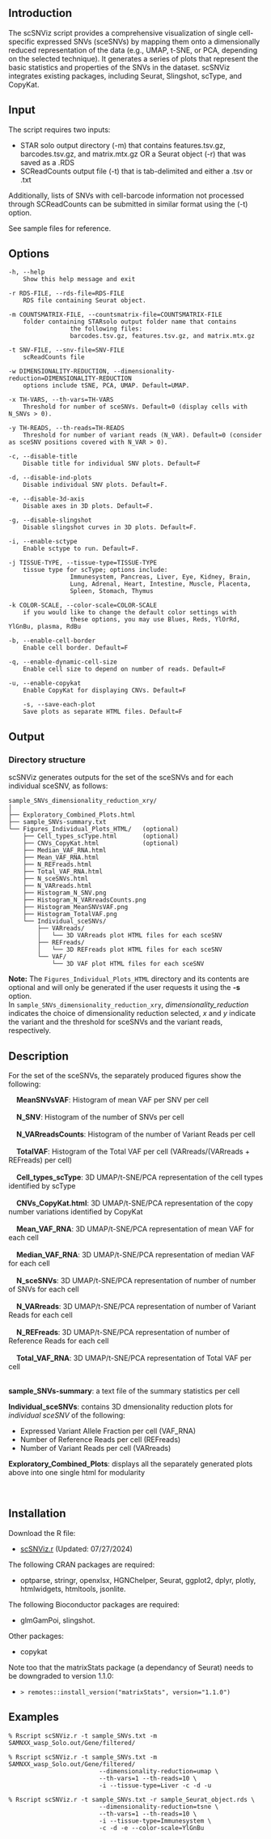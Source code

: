 ## Introduction
The scSNViz script provides a comprehensive visualization of single cell-specific expressed SNVs (sceSNVs) by mapping them onto a dimensionally reduced representation of the data (e.g., UMAP, t-SNE, or PCA, depending on the selected technique). It generates a series of plots that represent the basic statistics and properties of the SNVs in the dataset. scSNViz integrates existing packages, including Seurat, Slingshot, scType, and CopyKat.
 
## Input
The script requires two inputs:
- STAR solo output directory (-m) that contains features.tsv.gz, barcodes.tsv.gz, and matrix.mtx.gz OR a Seurat object (-r) that was saved as a .RDS
- SCReadCounts output file (-t) that is tab-delimited and either a .tsv or .txt
  
Additionally, lists of SNVs with cell-barcode information not processed through SCReadCounts can be submitted in similar format using the (-t) option. 

See sample files for reference.

## Options
	-h, --help 
		Show this help message and exit

	-r RDS-FILE, --rds-file=RDS-FILE
		RDS file containing Seurat object.

	-m COUNTSMATRIX-FILE, --countsmatrix-file=COUNTSMATRIX-FILE
		folder containing STARsolo output folder name that contains
                     the following files:
                     barcodes.tsv.gz, features.tsv.gz, and matrix.mtx.gz

	-t SNV-FILE, --snv-file=SNV-FILE
		scReadCounts file

	-w DIMENSIONALITY-REDUCTION, --dimensionality-reduction=DIMENSIONALITY-REDUCTION
		options include tSNE, PCA, UMAP. Default=UMAP.

	-x TH-VARS, --th-vars=TH-VARS
		Threshold for number of sceSNVs. Default=0 (display cells with N_SNVs > 0).

	-y TH-READS, --th-reads=TH-READS
		Threshold for number of variant reads (N_VAR). Default=0 (consider as sceSNV positions covered with N_VAR > 0).

	-c, --disable-title
		Disable title for individual SNV plots. Default=F

	-d, --disable-ind-plots
		Disable individual SNV plots. Default=F.

	-e, --disable-3d-axis
		Disable axes in 3D plots. Default=F.

	-g, --disable-slingshot
		Disable slingshot curves in 3D plots. Default=F.

	-i, --enable-sctype
		Enable sctype to run. Default=F.

	-j TISSUE-TYPE, --tissue-type=TISSUE-TYPE
		tissue type for scType; options include:
                     Immunesystem, Pancreas, Liver, Eye, Kidney, Brain,
                     Lung, Adrenal, Heart, Intestine, Muscle, Placenta,
                     Spleen, Stomach, Thymus

	-k COLOR-SCALE, --color-scale=COLOR-SCALE
		if you would like to change the default color settings with
                     these options, you may use Blues, Reds, YlOrRd, YlGnBu, plasma, RdBu

	-b, --enable-cell-border
		Enable cell border. Default=F

	-q, --enable-dynamic-cell-size
		Enable cell size to depend on number of reads. Default=F

  	-u, --enable-copykat
   		Enable CopyKat for displaying CNVs. Default=F

        -s, --save-each-plot
   		Save plots as separate HTML files. Default=F

## Output

### Directory structure

scSNViz generates outputs for the set of the sceSNVs and for each individual sceSNV, as follows:

```
sample_SNVs_dimensionality_reduction_xry/
│
├── Exploratory_Combined_Plots.html
├── sample_SNVs-summary.txt
└── Figures_Individual_Plots_HTML/   (optional)
    ├── Cell_types_scType.html       (optional)
    ├── CNVs_CopyKat.html            (optional)
    ├── Median_VAF_RNA.html
    ├── Mean_VAF_RNA.html
    ├── N_REFreads.html
    ├── Total_VAF_RNA.html
    ├── N_sceSNVs.html
    ├── N_VARreads.html
    ├── Histogram_N_SNV.png
    ├── Histogram_N_VARreadsCounts.png
    ├── Histogram_MeanSNVsVAF.png
    ├── Histogram_TotalVAF.png
    └── Individual_sceSNVs/
        ├── VARreads/
        │   └── 3D VARreads plot HTML files for each sceSNV
        ├── REFreads/
        │   └── 3D REFreads plot HTML files for each sceSNV
        └── VAF/
            └── 3D VAF plot HTML files for each sceSNV
```

**Note:** The `Figures_Individual_Plots_HTML` directory and its contents are optional and will only be generated if the user requests it using the **-s** option. <br>
In `sample_SNVs_dimensionality_reduction_xry`, *dimensionality_reduction* indicates the choice of dimensionality reduction selected, *x* and *y* indicate the variant and the threshold for sceSNVs and the variant reads, respectively.

## Description

For the set of the sceSNVs, the separately produced figures show the following:

&nbsp;&nbsp;&nbsp;&nbsp;**MeanSNVsVAF**: Histogram of mean VAF per SNV per cell<br><br>
&nbsp;&nbsp;&nbsp;&nbsp;**N_SNV**: Histogram of the number of SNVs per cell<br><br>
&nbsp;&nbsp;&nbsp;&nbsp;**N_VARreadsCounts**: Histogram of the number of Variant Reads per cell<br><br>
&nbsp;&nbsp;&nbsp;&nbsp;**TotalVAF**: Histogram of the Total VAF per cell (VARreads/(VARreads + REFreads) per cell)<br><br>
&nbsp;&nbsp;&nbsp;&nbsp;**Cell_types_scType**: 3D UMAP/t-SNE/PCA representation of the cell types identified by scType<br><br>
&nbsp;&nbsp;&nbsp;&nbsp;**CNVs_CopyKat.html**: 3D UMAP/t-SNE/PCA representation of the copy number variations identified by CopyKat<br><br>
&nbsp;&nbsp;&nbsp;&nbsp;**Mean_VAF_RNA**: 3D UMAP/t-SNE/PCA representation of mean VAF for each cell<br><br>
&nbsp;&nbsp;&nbsp;&nbsp;**Median_VAF_RNA**: 3D UMAP/t-SNE/PCA representation of median VAF for each cell<br><br>
&nbsp;&nbsp;&nbsp;&nbsp;**N_sceSNVs**: 3D UMAP/t-SNE/PCA representation of number of number of SNVs for each cell<br><br>
&nbsp;&nbsp;&nbsp;&nbsp;**N_VARreads**: 3D UMAP/t-SNE/PCA representation of number of Variant Reads for each cell<br><br>
&nbsp;&nbsp;&nbsp;&nbsp;**N_REFreads**: 3D UMAP/t-SNE/PCA representation of number of Reference Reads for each cell<br><br>
&nbsp;&nbsp;&nbsp;&nbsp;**Total_VAF_RNA**: 3D UMAP/t-SNE/PCA representation of Total VAF per cell<br><br>

**sample_SNVs-summary**: a text file of the summary statistics per cell

**Individual_sceSNVs**: contains 3D dmensionality reduction plots for _individual sceSNV_ of the following:
  - Expressed Variant Allele Fraction per cell (VAF_RNA)
  - Number of Reference Reads per cell (REFreads)
  - Number of Variant Reads per cell (VARreads)

**Exploratory_Combined_Plots**: displays all the separately generated plots above into one single html for modularity

<br>

## Installation

Download the R file: 
- [scSNViz.r](https://raw.githubusercontent.com/HorvathLab/NGS/master/scSNViz/scSNViz.r) (Updated: 07/27/2024)

The following CRAN packages are required:
- optparse, stringr, openxlsx, HGNChelper, Seurat, ggplot2, dplyr, plotly, htmlwidgets, htmltools, jsonlite.

The following Bioconductor packages are required:
- glmGamPoi, slingshot.

Other packages:
- copykat 

Note too that the matrixStats package (a dependancy of Seurat) needs to be downgraded to version 1.1.0:
- `> remotes::install_version("matrixStats", version="1.1.0")`

## Examples
```
% Rscript scSNViz.r -t sample_SNVs.txt -m SAMNXX_wasp_Solo.out/Gene/filtered/
```
```
% Rscript scSNViz.r -t sample_SNVs.txt -m SAMNXX_wasp_Solo.out/Gene/filtered/
                         --dimensionality-reduction=umap \
                         --th-vars=1 --th-reads=10 \
                         -i --tissue-type=Liver -c -d -u  
```
```
% Rscript scSNViz.r -t sample_SNVs.txt -r sample_Seurat_object.rds \
                         --dimensionality-reduction=tsne \
                         --th-vars=1 --th-reads=10 \
                         -i --tissue-type=Immunesystem \
                         -c -d -e --color-scale=YlGnBu 
```
